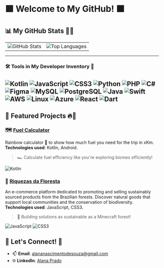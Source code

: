 # 🟩 Welcome to My GitHub! 🟫

## 📊 My GitHub Stats 💎✨

<table>
  <tr>
    <td>
      <img src="https://github-readme-stats.vercel.app/api?username=alanazip&show_icons=true&theme=dark&icon_color=34eb37&title_color=34eb37&hide_title=false&count_private=true&include_all_commits=true" alt="GitHub Stats" />
    </td>
    <td>
      <img src="https://github-readme-stats.vercel.app/api/top-langs/?username=alanazip&layout=compact&theme=dark&title_color=34eb37" alt="Top Languages" />
    </td>
  </tr>
</table>

---

### 🛠️ Tools in My Developer Inventory 🧰

![Kotlin](https://skillicons.dev/icons?i=kotlin)
![JavaScript](https://skillicons.dev/icons?i=js)
![CSS3](https://skillicons.dev/icons?i=css)
![Python](https://skillicons.dev/icons?i=python)
![PHP](https://skillicons.dev/icons?i=php)
![C#](https://skillicons.dev/icons?i=csharp)
![Figma](https://skillicons.dev/icons?i=figma)
![MySQL](https://skillicons.dev/icons?i=mysql)
![PostgreSQL](https://skillicons.dev/icons?i=postgres)
![Java](https://skillicons.dev/icons?i=java)
![Swift](https://skillicons.dev/icons?i=swift)
![AWS](https://skillicons.dev/icons?i=aws)
![Linux](https://skillicons.dev/icons?i=linux)
![Azure](https://skillicons.dev/icons?i=azure)
![React](https://skillicons.dev/icons?i=react)
![Dart](https://skillicons.dev/icons?i=dart)
---

## 🌟 Featured Projects 🔥🌳

### 🗺️ **[Fuel Calculator](https://github.com/alanazip/fuel_calculator)**
Rainbow calculator 🌈 to show how much fuel you need for the trip in xKm. **Technologies used**: Kotlin, Android.  
> 🏎️ Calculate fuel efficiency like you're exploring biomes efficiently!

![Kotlin](https://skillicons.dev/icons?i=kotlin)

### 🌱 **[Riquezas da Floresta](https://github.com/alanazip/riquezasdafloresta)**
An e-commerce platform dedicated to promoting and selling sustainably sourced products from the Brazilian forests. Discover natural goods that support local communities and the conservation of biodiversity. **Technologies used**: JavaScript, CSS3. 
> 🌳 Building solutions as sustainable as a Minecraft forest!

![JavaScript](https://skillicons.dev/icons?i=js)
![CSS3](https://skillicons.dev/icons?i=css)


## 💬 Let's Connect! 📨

- 📫 **Email**: <a href="mailto:alananascimentodesouza@gmail.com">alananascimentodesouza@gmail.com</a>  
- 🌐 **LinkedIn**: <a href="https://linkedin.com/in/alanazip">Alana Prado</a>
